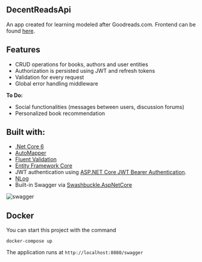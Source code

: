 ## DecentReadsApi
An app created for learning modeled after Goodreads.com.
Frontend can be found [here](https://github.com/ravvvck/DecentReadsFrontend).

## Features
- CRUD operations for books, authors and user entities
- Authorization is persisted using JWT and refresh tokens
- Validation for every request
- Global error handling middleware

 **To Do:**
- Social functionalities (messages between users, discussion forums)
- Personalized book recommendation 

## Built with:
- [.Net Core 6](https://dotnet.microsoft.com/en-us/download/dotnet/6.0)
- [AutoMapper](http://automapper.org)
- [Fluent Validation](https://github.com/JeremySkinner/FluentValidation)
- [Entity Framework Core](https://docs.microsoft.com/en-us/ef/) 
- JWT authentication using [ASP.NET Core JWT Bearer Authentication](https://github.com/aspnet/Security/tree/master/src/Microsoft.AspNetCore.Authentication.JwtBearer).
- [NLog](https://nlog-project.org/)
- Built-in Swagger via [Swashbuckle.AspNetCore](https://github.com/domaindrivendev/Swashbuckle.AspNetCore)


![swagger](https://user-images.githubusercontent.com/73526574/202506785-faa42acc-2f37-4c7c-80d8-ccdd5de2e598.png)


## Docker
You can start this project with the command
```console
docker-compose up
```
The application runs at `http://localhost:8080/swagger`
